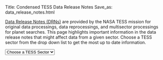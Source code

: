 Title: Condensed TESS Data Release Notes
Save_as: data_release_notes.html


[Data Release Notes (DRNs)](https://archive.stsci.edu/tess/tess_drn.html) are provided by the NASA TESS mission for original data processings, data reprocessings, and multisector processings for planet searches. This page highlights important information in the data release notes that might affect data from a given sector. Choose a TESS sector from the drop down list to get the most up to date information.

<div>
  <div id="TESSSector">
    <form id="sectorform">
      <select id="sectors" class="form-control form-control-lg">
        <option value="" selected>Choose a TESS Sector</option>
        <option value="sector-1">1</option>
        <option value="sector-2">2</option>
        <option value="sector-3">3</option>
        <option value="sector-4">4</option>
        <option value="sector-5">5</option>
        <option value="sector-6">6</option>
        <option value="sector-7">7</option>
        <option value="sector-8">8</option>
        <option value="sector-9">9</option>
        <option value="sector-10">10</option>
        <option value="sector-11">11</option>
        <option value="sector-12">12</option>
        <option value="sector-13">13</option>
        <option value="sector-14">14</option>
        <option value="sector-15">15</option>
        <option value="sector-16">16</option>
        <option value="sector-17">17</option>
        <option value="sector-18">18</option>
        <option value="sector-19">19</option>
        <option value="sector-20">20</option>
        <option value="sector-21">21</option>
        <option value="sector-22">22</option>
        <option value="sector-23">23</option>
        <option value="sector-24">24</option>
        <option value="sector-25">25</option>
        <option value="sector-26">26</option>
        <option value="sector-27">27</option>
        <option value="sector-28">28</option>
        <option value="sector-29">29</option>
        <option value="sector-30">30</option>
        <option value="sector-31">31</option>
        <option value="sector-32">32</option>
        <option value="sector-33">33</option>
        <option value="sector-34">34</option>
        <option value="sector-35">35</option>
        <option value="sector-36">36</option>
        <option value="sector-37">37</option>
        <option value="sector-38">38</option>
        <option value="sector-39">39</option>
        <option value="sector-40">40</option>
        <option value="sector-41">41</option>
        <option value="sector-42">42</option>
        <option value="sector-43">43</option>
        <option value="sector-44">44</option>
        <option value="sector-45">45</option>
        <option value="sector-46">46</option>
        <option value="sector-47">47</option>
        <option value="sector-48">48</option>
        <option value="sector-49">49</option>
        <option value="sector-50">50</option>
        <option value="sector-51">51</option>
        <option value="sector-52">52</option>
        <option value="sector-53">53</option>
	<option value="sector-54">54</option>
	<option value="sector-55">55</option>
	<option value="sector-56">56</option>
	<option value="sector-57">57</option>
	<option value="sector-58">58</option>
	<option value="sector-59">59</option>
	<option value="sector-60">60</option>
	<option value="sector-61">61</option>
	<option value="sector-62">62</option>
	<option value="sector-63">63</option>
	<option value="sector-64">64</option>
	<option value="sector-65">65</option>
	<option value="sector-66">66</option>
	<option value="sector-67">67</option>
	<option value="sector-68">68</option>
	<option value="sector-69">69</option>
	<option value="sector-70">70</option>
	<option value="sector-71">71</option>
	<option value="sector-72">72</option>
	<option value="sector-73">73</option>
	<option value="sector-74">74</option>
	<option value="sector-75">75</option>
	<option value="sector-76">76</option>
        <option value="sector-77">77</option>
        <option value="sector-78">78</option>
        <option value="sector-79">79</option>
        <option value="sector-80">80</option>
        <option value="sector-81">81</option>
	<option value="sector-82">82</option>
        <option value="sector-83">83</option>
        <option value="sector-84">84</option>
        <option value="sector-85">85</option>
        <option value="sector-86">86</option>
        <option value="sector-87">87</option>
        <option value="sector-88">88</option>
        <option value="sector-89">89</option>
	<option value="sector-90">90</option>

      </select>
    </form>
    <br>

    <div id="sector-1" class="drn">
      {! data-release-notes/sector_1.html !}
    </div>

    <div id="sector-2" class="drn">
      {! data-release-notes/sector_2.html !}
    </div>

    <div id="sector-3" class="drn">
      {! data-release-notes/sector_3.html !}
    </div>

    <div id="sector-4" class="drn">
      {! data-release-notes/sector_4.html !}
    </div>

    <div id="sector-5" class="drn">
      {! data-release-notes/sector_5.html !}
    </div>

    <div id="sector-6" class="drn">
      {! data-release-notes/sector_6.html !}
    </div>

    <div id="sector-7" class="drn">
      {! data-release-notes/sector_7.html !}
    </div>

    <div id="sector-8" class="drn">
      {! data-release-notes/sector_8.html !}
    </div>

    <div id="sector-9" class="drn">
      {! data-release-notes/sector_9.html !}
    </div>

    <div id="sector-10" class="drn">
      {! data-release-notes/sector_10.html !}
    </div>

    <div id="sector-11" class="drn">
      {! data-release-notes/sector_11.html !}
    </div>

    <div id="sector-12" class="drn">
      {! data-release-notes/sector_12.html !}
    </div>

    <div id="sector-13" class="drn">
      {! data-release-notes/sector_13.html !}
    </div>

    <div id="sector-14" class="drn">
      {! data-release-notes/sector_14.html !}
    </div>

    <div id="sector-15" class="drn">
      {! data-release-notes/sector_15.html !}
    </div>

    <div id="sector-16" class="drn">
      {! data-release-notes/sector_16.html !}
    </div>

    <div id="sector-17" class="drn">
      {! data-release-notes/sector_17.html !}
    </div>

    <div id="sector-18" class="drn">
      {! data-release-notes/sector_18.html !}
    </div>

    <div id="sector-19" class="drn">
      {! data-release-notes/sector_19.html !}
    </div>

    <div id="sector-20" class="drn">
      {! data-release-notes/sector_20.html !}
    </div>

    <div id="sector-21" class="drn">
      {! data-release-notes/sector_21.html !}
    </div>

    <div id="sector-22" class="drn">
      {! data-release-notes/sector_22.html !}
    </div>

    <div id="sector-23" class="drn">
      {! data-release-notes/sector_23.html !}
    </div>

    <div id="sector-24" class="drn">
      {! data-release-notes/sector_24.html !}
    </div>

    <div id="sector-25" class="drn">
      {! data-release-notes/sector_25.html !}
    </div>

    <div id="sector-26" class="drn">
      {! data-release-notes/sector_26.html !}
    </div>

    <div id="sector-27" class="drn">
      {! data-release-notes/sector_27.html !}
    </div>

    <div id="sector-28" class="drn">
      {! data-release-notes/sector_28.html !}
    </div>

    <div id="sector-29" class="drn">
      {! data-release-notes/sector_29.html !}
    </div>

    <div id="sector-30" class="drn">
      {! data-release-notes/sector_30.html !}
    </div>

    <div id="sector-31" class="drn">
      {! data-release-notes/sector_31.html !}
    </div>

    <div id="sector-32" class="drn">
      {! data-release-notes/sector_32.html !}
    </div>

    <div id="sector-33" class="drn">
      {! data-release-notes/sector_33.html !}
    </div>

    <div id="sector-34" class="drn">
      {! data-release-notes/sector_34.html !}
    </div>

    <div id="sector-35" class="drn">
      {! data-release-notes/sector_35.html !}
    </div>

    <div id="sector-36" class="drn">
      {! data-release-notes/sector_36.html !}
    </div>

    <div id="sector-37" class="drn">
      {! data-release-notes/sector_37.html !}
    </div>

    <div id="sector-38" class="drn">
      {! data-release-notes/sector_38.html !}
    </div>

    <div id="sector-39" class="drn">
      {! data-release-notes/sector_39.html !}
    </div>

    <div id="sector-40" class="drn">
      {! data-release-notes/sector_40.html !}
    </div>

    <div id="sector-41" class="drn">
      {! data-release-notes/sector_41.html !}
    </div>

    <div id="sector-42" class="drn">
      {! data-release-notes/sector_42.html !}
    </div>

    <div id="sector-43" class="drn">
      {! data-release-notes/sector_43.html !}
    </div>

    <div id="sector-44" class="drn">
      {! data-release-notes/sector_44.html !}
    </div>

    <div id="sector-45" class="drn">
      {! data-release-notes/sector_45.html !}
    </div>

    <div id="sector-46" class="drn">
      {! data-release-notes/sector_46.html !}
    </div>

    <div id="sector-47" class="drn">
      {! data-release-notes/sector_47.html !}
    </div>

    <div id="sector-48" class="drn">
      {! data-release-notes/sector_48.html !}
    </div>

    <div id="sector-49" class="drn">
      {! data-release-notes/sector_49.html !}
    </div>
    <div id="sector-50" class="drn">
      {! data-release-notes/sector_50.html !}
    </div>

    <div id="sector-51" class="drn">
      {! data-release-notes/sector_51.html !}
    </div>

    <div id="sector-52" class="drn">
      {! data-release-notes/sector_52.html !}
    </div>

    <div id="sector-53" class="drn">
      {! data-release-notes/sector_53.html !}
    </div>

    <div id="sector-53" class="drn">
      {! data-release-notes/sector_53.html !}
    </div>

    <div id="sector-54" class="drn">
      {! data-release-notes/sector_54.html !}
    </div>

    <div id="sector-55" class="drn">
      {! data-release-notes/sector_55.html !}
    </div>

    <div id="sector-56" class="drn">
      {! data-release-notes/sector_56.html !}
    </div>

    <div id="sector-57" class="drn">
      {! data-release-notes/sector_57.html !}
    </div>

    <div id="sector-58" class="drn">
      {! data-release-notes/sector_58.html !}
    </div>

     <div id="sector-59" class="drn">
      {! data-release-notes/sector_59.html !}
    </div>

     <div id="sector-60" class="drn">
      {! data-release-notes/sector_60.html !}
    </div>

    <div id="sector-61" class="drn">
      {! data-release-notes/sector_61.html !}
    </div>

    <div id="sector-62" class="drn">
      {! data-release-notes/sector_62.html !}
    </div>

    <div id="sector-63" class="drn">
      {! data-release-notes/sector_63.html !}
    </div>

    <div id="sector-64" class="drn">
      {! data-release-notes/sector_64.html !}
    </div>

    <div id="sector-65" class="drn">
      {! data-release-notes/sector_65.html !}
    </div>

    <div id="sector-66" class="drn">
      {! data-release-notes/sector_66.html !}
    </div>

    <div id="sector-67" class="drn">
      {! data-release-notes/sector_67.html !}
    </div>

    <div id="sector-68" class="drn">
      {! data-release-notes/sector_68.html !}
    </div>

    <div id="sector-69" class="drn">
      {! data-release-notes/sector_69.html !}
    </div>

    <div id="sector-70" class="drn">
      {! data-release-notes/sector_70.html !}
    </div>

    <div id="sector-71" class="drn">
      {! data-release-notes/sector_71.html !}
    </div>

    <div id="sector-72" class="drn">
      {! data-release-notes/sector_72.html !}
    </div>

    <div id="sector-73" class="drn">
      {! data-release-notes/sector_73.html !}
    </div>

     <div id="sector-74" class="drn">
      {! data-release-notes/sector_74.html !}
    </div>

     <div id="sector-75" class="drn">
      {! data-release-notes/sector_75.html !}
    </div>
    
    <div id="sector-76" class="drn">
      {! data-release-notes/sector_76.html !}
    </div>

    <div id="sector-77" class="drn">
      {! data-release-notes/sector_77.html !}
    </div>

    <div id="sector-78" class="drn">
      {! data-release-notes/sector_78.html !}
    </div>

    <div id="sector-79" class="drn">
      {! data-release-notes/sector_79.html !}
    </div>

     <div id="sector-80" class="drn">
      {! data-release-notes/sector_80.html !}
    </div>

     <div id="sector-81" class="drn">
      {! data-release-notes/sector_81.html !}
    </div>

    <div id="sector-82" class="drn">
      {! data-release-notes/sector_82.html !}
    </div>

    <div id="sector-83" class="drn">
      {! data-release-notes/sector_83.html !}
    </div>

    <div id="sector-84" class="drn">
      {! data-release-notes/sector_84.html !}
    </div>

    <div id="sector-85" class="drn">
      {! data-release-notes/sector_85.html !}
    </div>

     <div id="sector-86" class="drn">
      {! data-release-notes/sector_86.html !}
    </div>

     <div id="sector-87" class="drn">
      {! data-release-notes/sector_87.html !}
    </div>

     <div id="sector-88" class="drn">
      {! data-release-notes/sector_88.html !}
    </div>

     <div id="sector-89" class="drn">
      {! data-release-notes/sector_89.html !}
    </div>

     <div id="sector-90" class="drn">
      {! data-release-notes/sector_90.html !}
    </div>
    
  </div>
</div>
